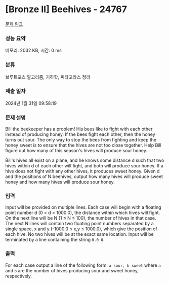 # [Bronze II] Beehives - 24767 

[문제 링크](https://www.acmicpc.net/problem/24767) 

### 성능 요약

메모리: 2032 KB, 시간: 0 ms

### 분류

브루트포스 알고리즘, 기하학, 피타고라스 정리

### 제출 일자

2024년 1월 31일 09:58:19

### 문제 설명

<p>Bill the beekeeper has a problem! His bees like to fight with each other instead of producing honey. If the bees fight each other, then the honey turns out sour. The only way to stop the bees from fighting and keep the honey sweet is to ensure that the hives are not too close together. Help Bill figure out how many of this season's hives will produce sour honey.</p>

<p>Bill's hives all exist on a plane, and he knows some distance d such that two hives within d of each other will fight, and both will produce sour honey. If a hive does not fight with any other hives, it produces sweet honey. Given d and the positions of N beehives, output how many hives will produce sweet honey and how many hives will produce sour honey.</p>

### 입력 

 <p>Input will be provided on multiple lines. Each case will begin with a floating point number d (0 < d < 1000.0), the distance within which hives will fight. On the next line will be N (1 ≤ N ≤ 100), the number of hives in that case. The next N lines will contain two floating point numbers separated by a single space, x and y (-1000.0 ≤ x,y ≤ 1000.0), which give the position of each hive. No two hives will be at the exact same location. Input will be terminated by a line containing the string <code>0.0 0</code>.</p>

### 출력 

 <p>For each case output a line of the following form: <code>a sour, b sweet</code> where <code>a</code> and <code>b</code> are the number of hives producing sour and sweet honey, respectively.</p>

